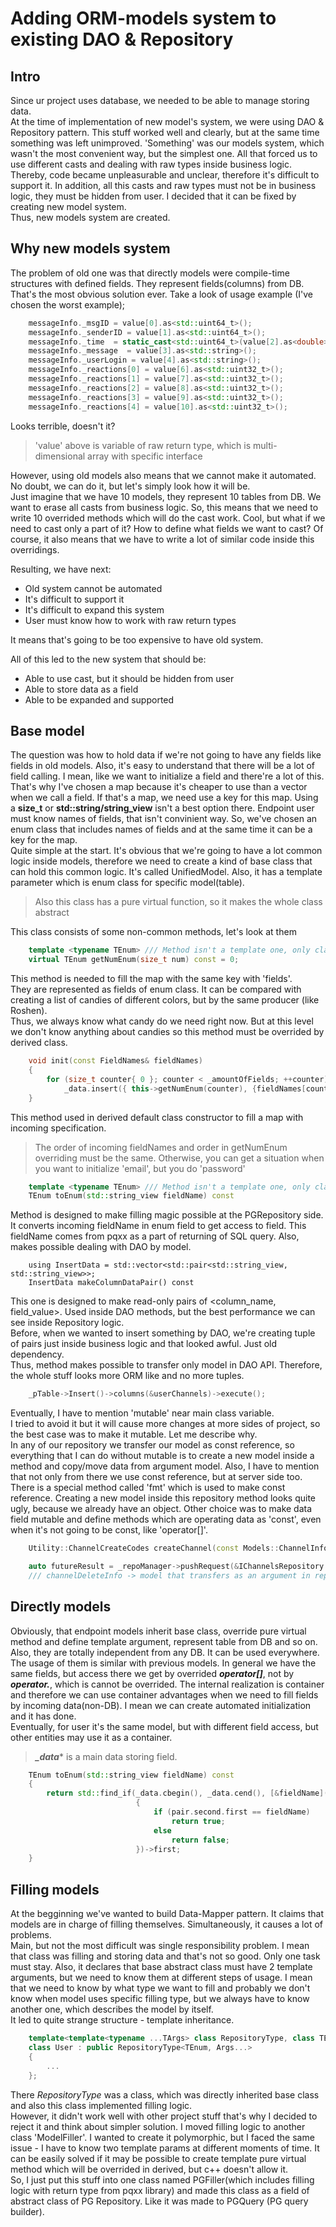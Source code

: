 # Adding ORM-models system to existing DAO & Repository


## Intro

Since ur project uses database, we needed to be able to manage storing data.  
At the time of implementation of new model's system, we were using DAO & Repository pattern. This stuff worked well and clearly, but at the same time something was left unimproved.
'Something' was our models system, which wasn't the most convenient way, but the simplest one. All that forced us to use different casts and dealing with raw types inside business logic.  
Thereby, code became unpleasurable and unclear, therefore it's difficult to support it.
In addition, all this casts and raw types must not be in business logic, they must be hidden from user. I decided that it can be fixed by creating new model system.  
Thus, new models system are created.

## Why new models system

The problem of old one was that directly models were compile-time structures with defined fields. They represent fields(columns) from DB. That's the most obvious solution ever.
Take a look of usage example (I've chosen the worst example);

```c++
    messageInfo._msgID = value[0].as<std::uint64_t>();
    messageInfo._senderID = value[1].as<std::uint64_t>();
    messageInfo._time  = static_cast<std::uint64_t>(value[2].as<double>());
    messageInfo._message  = value[3].as<std::string>();
    messageInfo._userLogin = value[4].as<std::string>();
    messageInfo._reactions[0] = value[6].as<std::uint32_t>();
    messageInfo._reactions[1] = value[7].as<std::uint32_t>();
    messageInfo._reactions[2] = value[8].as<std::uint32_t>();
    messageInfo._reactions[3] = value[9].as<std::uint32_t>();
    messageInfo._reactions[4] = value[10].as<std::uint32_t>();
```

Looks terrible, doesn't it?

> 'value' above is variable of raw return type, which is multi-dimensional array with specific interface

However, using old models also means that we cannot make it automated. No doubt, we can do it, but let's simply look how it will be.  
Just imagine that we have 10 models, they represent 10 tables from DB. We want to erase all casts from business logic.
So, this means that we need to write 10 overrided methods which will do the cast work. Cool, but what if we need to cast only a part of it? How to define what fields we want to cast?
Of course, it also means that we have to write a lot of similar code inside this overridings.

Resulting, we have next:
- Old system cannot be automated
- It's difficult to support it
- It's difficult to expand this system
- User must know how to work with raw return types 

It means that's going to be too expensive to have old system.

All of this led to the new system that should be:
- Able to use cast, but it should be hidden from user
- Able to store data as a field
- Able to be expanded and supported

## Base model

The question was how to hold data if we're not going to have any fields like fields in old models. Also, it's easy to understand that there will be a lot of field calling.
I mean, like we want to initialize a field and there're a lot of this. That's why I've chosen a map because it's cheaper to use than a vector when we call a field.
If that's a map, we need use a key for this map. Using a __size_t__ or __std::string/string_view__ isn't a best option there.
Endpoint user must know names of fields, that isn't convinient way. So, we've chosen an enum class that includes names of fields and at the same time it can be a key for the map.  
Quite simple at the start. It's obvious that we're going to have a lot common logic inside models, therefore we need to create a kind of base class that can hold this common logic.
It's called UnifiedModel. Also, it has a template parameter which is enum class for specific model(table). 

> Also this class has a pure virtual function, so it makes the whole class abstract

This class consists of some non-common methods, let's look at them

```c++
    template <typename TEnum> /// Method isn't a template one, only class, this template used there to underline usage of template parameter
    virtual TEnum getNumEnum(size_t num) const = 0;
```

This method is needed to fill the map with the same key with 'fields'.  
They are represented as fields of enum class. It can be compared with creating a list of candies of different colors, but by the same producer (like Roshen).  
Thus, we always know what candy do we need right now. But at this level we don't know anything about candies so this method must be overrided by derived class.  

```c++
    void init(const FieldNames& fieldNames)
    {       
        for (size_t counter{ 0 }; counter < _amountOfFields; ++counter)
            _data.insert({ this->getNumEnum(counter), {fieldNames[counter], std::string{}} });
    }
```

This method used in derived default class constructor to fill a map with incoming specification.

> The order of incoming fieldNames and order in getNumEnum overriding must be the same. Otherwise, you can get a situation when you want to initialize 'email', but you do 'password'

```c++
    template <typename TEnum> /// Method isn't a template one, only class, this template used there to underline usage of template parameter
    TEnum toEnum(std::string_view fieldName) const
```

Method is designed to make filling magic possible at the PGRepository side. It converts incoming fieldName in enum field to get access to field. 
This fieldName comes from pqxx as a part of returning of SQL query. Also, makes possible dealing with DAO by model.

```
    using InsertData = std::vector<std::pair<std::string_view, std::string_view>>;
    InsertData makeColumnDataPair() const
```

This one is designed to make read-only pairs of <column_name, field_value>. Used inside DAO methods, but the best performance we can see inside Repository logic.  
Before, when we wanted to insert something by DAO, we're creating tuple of pairs just inside business logic and that looked awful. Just old dependency.  
Thus, method makes possible to transfer only model in DAO API. Therefore, the whole stuff looks more ORM like and no more tuples.  

```c++
    _pTable->Insert()->columns(&userChannels)->execute();
```

Eventually, I have to mention 'mutable' near main class variable.  
I tried to avoid it but it will cause more changes at more sides of project, so the best case was to make it mutable. Let me describe why.  
In any of our repository we transfer our model as const reference, so everything that I can do without mutable is to create a new model inside a method and copy/move data from argument model.
Also, I have to mention that not only from there we use const reference, but at server side too. There is a special method called 'fmt' which is used to make const reference. 
Creating a new model inside this repository method looks quite ugly, because we already have an object.
Other choice was to make data field mutable and define methods which are operating data as 'const', even when it's not going to be const, like 'operator[]'.

```c++
    Utility::ChannelCreateCodes createChannel(const Models::ChannelInfo& channel) override;
```

```c++
    auto futureResult = _repoManager->pushRequest(&IChannelsRepository::deleteChannel, fmt(channelDeleteInfo));
    /// channelDeleteInfo -> model that transfers as an argument in repository method
```

## Directly models

Obviously, that endpoint models inherit base class, override pure virtual method and define template argument, represent table from DB and so on.  
Also, they are totally independent from any DB. It can be used everywhere.  
The usage of them is similar with previous models. In general we have the same fields, but access there we get by overrided ***operator[]***, not by ***operator.***, which is cannot be overrided.
The internal realization is container and therefore we can use container advantages when we need to fill fields by incoming data(non-DB). I mean we can create automated initialization and it has done.  
Eventually, for user it's the same model, but with different field access, but other entities may use it as a container.

> ***_data**** is a main data storing field.

```c++
    TEnum toEnum(std::string_view fieldName) const
    {
        return std::find_if(_data.cbegin(), _data.cend(), [&fieldName](const auto& pair)
                            {
                                if (pair.second.first == fieldName)
                                    return true;
                                else
                                    return false;
                            })->first;
    }
```

## Filling models

At the begginning we've wanted to build Data-Mapper pattern. It claims that models are in charge of filling themselves. Simultaneously, it causes a lot of problems.  
Main, but not the most difficult was single responsibility problem. I mean that class was filling and storing data and that's not so good. Only one task must stay.
Also, it declares that base abstract class must have 2 template arguments, but we need to know them at different steps of usage.
I mean that we need to know by what type we want to fill and probably we don't know when model uses specific filling type, but we always have to know another one, which describes the model by itself.  
It led to quite strange structure - template inheritance.

```c++
    template<template<typename ...TArgs> class RepositoryType, class TEnum = UserInfo, typename... Args>
    class User : public RepositoryType<TEnum, Args...>
    {
        ...
    };
```

There *RepositoryType* was a class, which was directly inherited base class and also this class implemented filling logic.  
However, it didn't work well with other project stuff that's why I decided to reject it and think about simpler solution.
I moved filling logic to another class 'ModelFiller'. I wanted to create it polymorphic, but I faced the same issue - I have to know two template params at different moments of time.
It can be easily solved if it may be possible to create template pure virtual method which will be overrided in derived, but c++ doesn't allow it.  
So, I just put this stuff into one class named PGFiller(which includes filling logic with return type from pqxx library) and made this class as a field of abstract class of PG Repository.
Like it was made to PGQuery (PG query builder).
